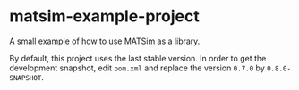 # matsim-example-project

A small example of how to use MATSim as a library.

By default, this project uses the last stable version. In order to get the development snapshot, edit `pom.xml` and replace the version `0.7.0` by `0.8.0-SNAPSHOT`.
